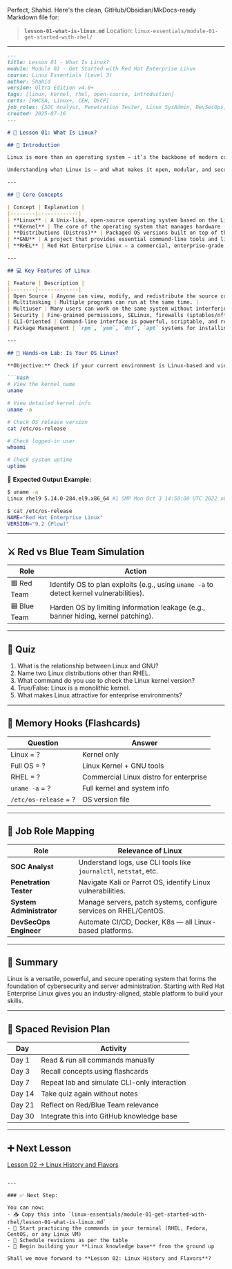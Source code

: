 Perfect, Shahid. Here's the clean, GitHub/Obsidian/MkDocs-ready Markdown file for:

> **`lesson-01-what-is-linux.md`**
> Location: `linux-essentials/module-01-get-started-with-rhel/`

---

````markdown
---
title: Lesson 01 - What Is Linux?
module: Module 01 - Get Started with Red Hat Enterprise Linux
course: Linux Essentials (Level 3)
author: Shahid
version: Ultra Edition v4.0+
tags: [linux, kernel, rhel, open-source, introduction]
certs: [RHCSA, Linux+, CEH, OSCP]
job_roles: [SOC Analyst, Penetration Tester, Linux SysAdmin, DevSecOps]
created: 2025-07-16
---

# 🧠 Lesson 01: What Is Linux?

## 🧭 Introduction

Linux is more than an operating system — it’s the backbone of modern computing: powering servers, mobile devices (Android), IoT, cybersecurity labs, and even supercomputers.

Understanding what Linux is — and what makes it open, modular, and secure — is your first step in becoming a professional in cybersecurity, DevOps, or system administration.

---

## 🔑 Core Concepts

| Concept | Explanation |
|--------|-------------|
| **Linux** | A Unix-like, open-source operating system based on the Linux kernel, first released by Linus Torvalds in 1991. |
| **Kernel** | The core of the operating system that manages hardware (CPU, RAM, I/O) and system processes. |
| **Distributions (Distros)** | Packaged OS versions built on top of the Linux kernel (e.g., RHEL, Ubuntu, Kali). |
| **GNU** | A project that provides essential command-line tools and libraries often combined with the Linux kernel to form a full OS. |
| **RHEL** | Red Hat Enterprise Linux — a commercial, enterprise-grade Linux distribution supported by Red Hat, widely used in production servers and cloud systems. |

---

## 💻 Key Features of Linux

| Feature | Description |
|--------|-------------|
| Open Source | Anyone can view, modify, and redistribute the source code. |
| Multitasking | Multiple programs can run at the same time. |
| Multiuser | Many users can work on the same system without interfering with each other. |
| Security | Fine-grained permissions, SELinux, firewalls (iptables/nftables). |
| CLI-Oriented | Command-line interface is powerful, scriptable, and remote-friendly. |
| Package Management | `rpm`, `yum`, `dnf`, `apt` systems for installing software. |

---

## 🧪 Hands-on Lab: Is Your OS Linux?

**Objective:** Check if your current environment is Linux-based and view its properties.

```bash
# View the kernel name
uname

# View detailed kernel info
uname -a

# Check OS release version
cat /etc/os-release

# Check logged-in user
whoami

# Check system uptime
uptime
````

📍 **Expected Output Example:**

```bash
$ uname -a
Linux rhel9 5.14.0-284.el9.x86_64 #1 SMP Mon Oct 3 14:50:00 UTC 2022 x86_64 GNU/Linux

$ cat /etc/os-release
NAME="Red Hat Enterprise Linux"
VERSION="9.2 (Plow)"
```

---

## ⚔️ Red vs Blue Team Simulation

| Role         | Action                                                                                  |
| ------------ | --------------------------------------------------------------------------------------- |
| 🟥 Red Team  | Identify OS to plan exploits (e.g., using `uname -a` to detect kernel vulnerabilities). |
| 🟦 Blue Team | Harden OS by limiting information leakage (e.g., banner hiding, kernel patching).       |

---

## 🧩 Quiz

1. What is the relationship between Linux and GNU?
2. Name two Linux distributions other than RHEL.
3. What command do you use to check the Linux kernel version?
4. True/False: Linux is a monolithic kernel.
5. What makes Linux attractive for enterprise environments?

---

## 🧠 Memory Hooks (Flashcards)

| Question              | Answer                                 |
| --------------------- | -------------------------------------- |
| Linux = ?             | Kernel only                            |
| Full OS = ?           | Linux Kernel + GNU tools               |
| RHEL = ?              | Commercial Linux distro for enterprise |
| `uname -a` = ?        | Full kernel and system info            |
| `/etc/os-release` = ? | OS version file                        |

---

## 🧳 Job Role Mapping

| Role                     | Relevance of Linux                                                |
| ------------------------ | ----------------------------------------------------------------- |
| **SOC Analyst**          | Understand logs, use CLI tools like `journalctl`, `netstat`, etc. |
| **Penetration Tester**   | Navigate Kali or Parrot OS, identify Linux vulnerabilities.       |
| **System Administrator** | Manage servers, patch systems, configure services on RHEL/CentOS. |
| **DevSecOps Engineer**   | Automate CI/CD, Docker, K8s — all Linux-based platforms.          |

---

## 🧼 Summary

Linux is a versatile, powerful, and secure operating system that forms the foundation of cybersecurity and server administration. Starting with Red Hat Enterprise Linux gives you an industry-aligned, stable platform to build your skills.

---

## 🔁 Spaced Revision Plan

| Day    | Activity                                     |
| ------ | -------------------------------------------- |
| Day 1  | Read & run all commands manually             |
| Day 3  | Recall concepts using flashcards             |
| Day 7  | Repeat lab and simulate CLI-only interaction |
| Day 14 | Take quiz again without notes                |
| Day 21 | Reflect on Red/Blue Team relevance           |
| Day 30 | Integrate this into GitHub knowledge base    |

---

## ➕ Next Lesson

[Lesson 02 → Linux History and Flavors](lesson-02-linux-history-and-flavors.md)

```

---

### ✅ Next Step:

You can now:
- 📥 Copy this into `linux-essentials/module-01-get-started-with-rhel/lesson-01-what-is-linux.md`
- 🧠 Start practicing the commands in your terminal (RHEL, Fedora, CentOS, or any Linux VM)
- 🔁 Schedule revisions as per the table
- 🧱 Begin building your **Linux knowledge base** from the ground up

Shall we move forward to **Lesson 02: Linux History and Flavors**?
```
